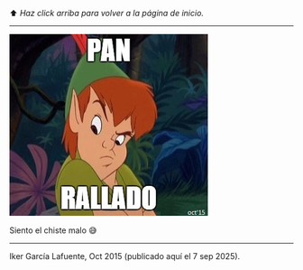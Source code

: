 ⬆️ _Haz click arriba para volver a la página de inicio._
___

![pan_rallado.jpg](pan_rallado.jpg)

Siento el chiste malo 😅

___
Iker García Lafuente, Oct 2015 (publicado aquí el 7 sep 2025).
